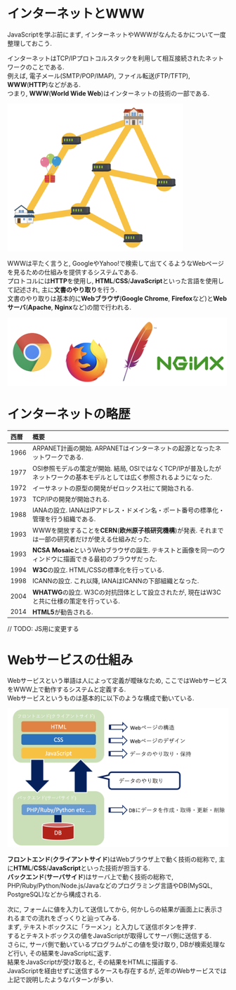# インターネットとWWW
JavaScriptを学ぶ前にまず, インターネットやWWWがなんたるかについて一度整理しておこう.

インターネットはTCP/IPプロトコルスタックを利用して相互接続されたネットワークのことである.  
例えば, 電子メール(SMTP/POP/IMAP), ファイル転送(FTP/TFTP), **WWW**(**HTTP**)などがある.  
つまり, **WWW**(**World Wide Web**)はインターネットの技術の一部である.

<img src="../img/01_what_is_web/002.png" width="400">

WWWは平たく言うと, GoogleやYahoo!で検索して出てくるようなWebページを見るための仕組みを提供するシステムである.  
プロトコルには**HTTP**を使用し, **HTML**/**CSS**/**JavaScript**といった言語を使用して記述され, 主に**文書のやり取り**を行う.  
文書のやり取りは基本的に**Webブラウザ**(**Google Chrome**, **Firefox**など)と**Webサーバ**(**Apache**, **Nginx**など)の間で行われる.  

<img src="../img/01_what_is_web/003.png" width="500">

# インターネットの略歴

|西暦|概要|
|:--|:--|
|1966|ARPANET計画の開始. ARPANETはインターネットの起源となったネットワークである.|
|1977|OSI参照モデルの策定が開始. 結局, OSIではなくTCP/IPが普及したがネットワークの基本モデルとしては広く参照されるようになった.|
|1972|イーサネットの原型の開発がゼロックス社にて開始される.|
|1973|TCP/IPの開発が開始される.|
|1988|IANAの設立. IANAはIPアドレス・ドメイン名・ポート番号の標準化・管理を行う組織である.|
|1993|WWWを開放することを**CERN**(**欧州原子核研究機構**)が発表. それまでは一部の研究者だけが使える仕組みだった.|
|1993|**NCSA Mosaic**というWebブラウザの誕生. テキストと画像を同一のウィンドウに描画できる最初のブラウザだった.|
|1994|**W3C**の設立. HTML/CSSの標準化を行っている.|
|1998|ICANNの設立. これ以降, IANAはICANNの下部組織となった.|
|2004|**WHATWG**の設立. W3Cの対抗団体として設立されたが, 現在はW3Cと共に仕様の策定を行っている.|
|2014|**HTML5**が勧告される.|

// TODO: JS用に変更する

# Webサービスの仕組み
Webサービスという単語は人によって定義が曖昧なため, ここではWebサービスをWWW上で動作するシステムと定義する.  
Webサービスというものは基本的に以下のような構成で動いている.

<img src="../img/01_what_is_web/001.png" width="600">

**フロントエンド**(**クライアントサイド**)はWebブラウザ上で動く技術の総称で, 主に**HTML**/**CSS**/**JavaScript**といった技術が担当する.  
**バックエンド**(**サーバサイド**)はサーバ上で動く技術の総称で, PHP/Ruby/Python/Node.js/Javaなどのプログラミング言語やDB(MySQL, PostgreSQL)などから構成される.

次に, フォームに値を入力して送信してから, 何かしらの結果が画面上に表示されるまでの流れをざっくりと辿ってみる.  
まず, テキストボックスに「ラーメン」と入力して送信ボタンを押す.  
するとテキストボックスの値をJavaScriptが取得してサーバ側に送信する.  
さらに, サーバ側で動いているプログラムがこの値を受け取り, DBが検索処理など行い, その結果をJavaScriptに返す.  
結果をJavaScriptが受け取ると, その結果をHTMLに描画する.  
JavaScriptを経由せずに送信するケースも存在するが, 近年のWebサービスでは上記で説明したようなパターンが多い.
